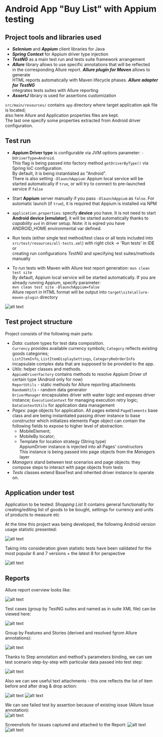 # Android App "Buy List" with Appium testing 

## **Project tools and libraries used**  
- ***Selenium*** and ***Appium*** client libraries for Java
- ***Spring Context*** for Appium driver type injection  
- ***TestNG*** as a main test run and tests suite framework arrangement
- ***Allure*** library allows to use specific annotations that will be reflected  
in the corresponding Allure report. ***Allure plugin for Maven*** allows to generate  
HTML reports automatically with Maven lifecycle phases. ***Allure adapter for TestNG***  
integrates tests suites with Allure reporting
- ***AssertJ*** library is used for assertions customization  
  
`src/main/resources/` contains `app` directory where target application apk file   
is located;  
also here Allure and Application properties files are kept.    
The last one specify some properties extracted from Android driver configuration.

## **Test run**
- **Appium Driver type** is configurable via JVM options parameter: `-DdriverType=Android`.  
This flag is being passed into factory method `getDriverByType()` via Spring IoC configuration.  
By default, it is being instantiated as "Android".  
There is also setting `-DlaunchAppium`: Appium local service will be started automatically if `true`, or
will try to connect to pre-launched service if `false`
- Start **Appium** server manually if you pass `-DlaunchAppium` as `false`. For automatic launch (if `true`), it is
required that Appium is installed via NPM
- `application.properties`: specify **device** you have. It is not need to start **Android device [emulator]**, it
will be started automatically thanks to *capability* `avd` in driver setup. Note: it is eqired you have ANDROID_HOME
environmental var defined.
- Run tests (either single test method/test class or all tests included into  
`src/test/resources/all-tests.xml`) with right click -> 'Run tests' in IDE or  
creating run configurations *TestNG* and specifying test suites/methods manually



- To run tests with Maven with Allure test report generation:
`mvn clean test site`  
By default, Appium local service will be started automatically. If you are already running Appium, specify parameter:  
`mvn clean test site -DlaunchAppium=false`  
Allure report in HTML format will be output into `target\site\allure-maven-plugin` directory

![alt text](https://raw.githubusercontent.com/tgetmanova/AndroidAppAppiumTesting/master/.github/Maven_Allure_Idea_Config.png)

## **Test project structure**
Project consists of the following main parts:
- *Data*: custom types for test data composition.   
`Currency` provides available currency symbols; `Category` reflects existing goods categories;  
`ListItemInfo`, `ListItemDisplaySettings`, `CategoryReOrderInfo` incapsulate complex data that are supposed to be provided to the app.
- *Utils*: helper classes and methods.  
`AppiumDriverFactory` contains methods to resolve Appium Driver of certain type (Android only for now)  
`ReportUtils` - static methods for Allure reporting attachments  
`RandomUtils` - random data generator  
`DriverManager` encapsulates driver with waiter logic and exposes driver instance; `ExecutionContext` for managing execution retry logic; `DataContextUtils` for application data management 
- *Pages*: page objects for application. All pages extend `PageElements` base class and are being instantiated passing driver instance to base constructor which initializes elements
Page object can contain the following fields to expose to higher level of abstraction:  
  - MobileElement;  
  - MobileBy locator;  
  - Template for location strategy (String type)  
AppiumDriver instance is injected into all Pages' constructors  
This instance is being passed into page objects from the *Managers* layer  
- *Managers* stand between test scenarios and page objects: they compose steps to interact with page objects from tests  
- *Tests* classes extend BaseTest and inherited driver instance to operate on.  

## **Application under test**  

Application to be tested: *Shopping List*
It contains general functionality for creating/editing list of goods to be bought, settings for currency and units of products to measure etc

At the time this project was being developed, the following Android version usage statistic presented:

![alt text](.github/Android_versions.PNG)

Taking into consideration given statistic tests have been validated for the most popular 6 and 7 versions + the latest 8 for perspective  

 ![alt text](https://raw.githubusercontent.com/tgetmanova/AndroidAppAppiumTesting/master/.github/Android%20Emulators.png)  

 ## **Reports**
 
 Allure report overview looks like:  
 
 ![alt text](https://raw.githubusercontent.com/tgetmanova/AndroidAppAppiumTesting/master/.github/Allure%20Report_Overview.png "Report Overview")  
 
 Test cases (group by TestNG suites and named as in suite XML file) can be viewed here:  
 
 ![alt text](https://raw.githubusercontent.com/tgetmanova/AndroidAppAppiumTesting/master/.github/Allure_Report_xUnit_Overview.png "Test cases Overview") 
 
 Group by Features and Stories (derived and resolved fgrom Allure annotations):   
 
  ![alt text](https://raw.githubusercontent.com/tgetmanova/AndroidAppAppiumTesting/master/.github/Allure%20Report_Stories.png "Features and Stories") 
  
  Thanks to Step annotation and method's parameters binding, we can see test scenario step-by-step with particular data passed into test step:  
  
 ![alt text](https://raw.githubusercontent.com/tgetmanova/AndroidAppAppiumTesting/master/.github/Allure%20Report_simple_steps_params.png "Steps and input data") 
   
 Also we can see useful text attachments - this one reflects the list of item before and after drag & drop action:  
 
![alt text](https://raw.githubusercontent.com/tgetmanova/AndroidAppAppiumTesting/master/.github/Allure%20Report_before_drag_drop.png "Before dragged and dropped") 
![alt text](https://raw.githubusercontent.com/tgetmanova/AndroidAppAppiumTesting/master/.github/Allure%20Report_after_drag_drop.png "After dragged and dropped") 
  
We can see failed test by assertion because of existing issue (Allure Issue annotation):  
![alt text](https://raw.githubusercontent.com/tgetmanova/AndroidAppAppiumTesting/master/.github/Allure%20Report_Issue_1_Overview.png "Issue with bought items order being reset after adding new item")
  
Screenshots for issues captured and attached to the Report:
![alt text](https://raw.githubusercontent.com/tgetmanova/AndroidAppAppiumTesting/master/.github/Allure%20Report_Issue_1_screenshot.png "One issue screenshot")
![alt text](https://raw.githubusercontent.com/tgetmanova/AndroidAppAppiumTesting/master/.github/Allure%20Report_Issue_2_screenshot.png "Another issue screenshot")

